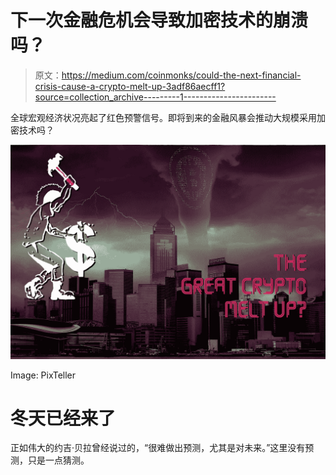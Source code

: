 # 下一次金融危机会导致加密技术的崩溃吗？

> 原文：<https://medium.com/coinmonks/could-the-next-financial-crisis-cause-a-crypto-melt-up-3adf86aecff1?source=collection_archive---------1----------------------->

全球宏观经济状况亮起了红色预警信号。即将到来的金融风暴会推动大规模采用加密技术吗？

![](img/f94c14d7793647b6c77c4c428305eb81.png)

Image: PixTeller

# 冬天已经来了

正如伟大的约吉·贝拉曾经说过的，“很难做出预测，尤其是对未来。”这里没有预测，只是一点猜测。